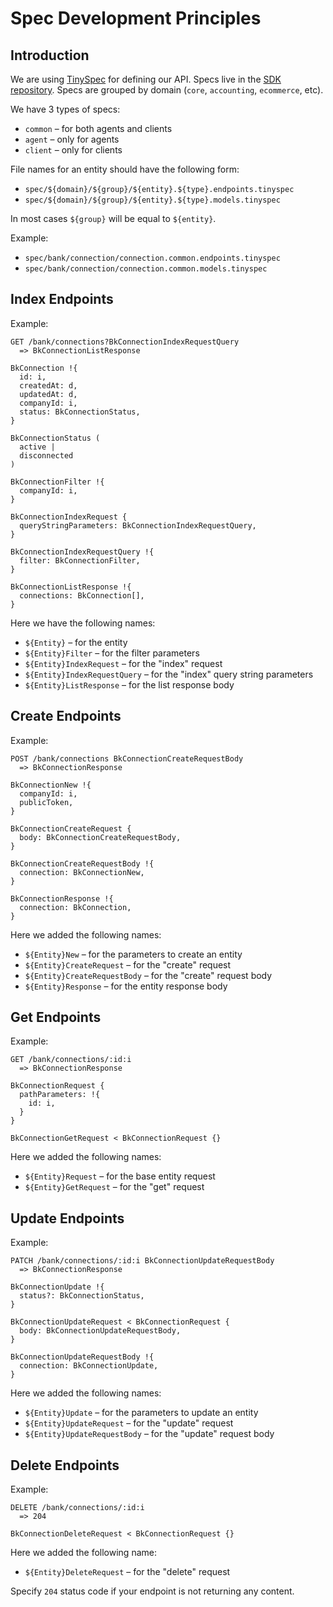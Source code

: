 # Spec Development Principles

## Introduction

We are using [TinySpec](https://github.com/Ajaxy/tinyspec) for defining our API. Specs live in the [SDK repository](https://github.com/OsomePteLtd/sdk/tree/master/spec). Specs are grouped by domain (`core`, `accounting`, `ecommerce`, etc).

We have 3 types of specs:

- `common` – for both agents and clients
- `agent` – only for agents
- `client` – only for clients

File names for an entity should have the following form:

- `spec/${domain}/${group}/${entity}.${type}.endpoints.tinyspec`
- `spec/${domain}/${group}/${entity}.${type}.models.tinyspec`

In most cases `${group}` will be equal to `${entity}`.

Example:

- `spec/bank/connection/connection.common.endpoints.tinyspec`
- `spec/bank/connection/connection.common.models.tinyspec`

## Index Endpoints

Example:

```
GET /bank/connections?BkConnectionIndexRequestQuery
  => BkConnectionListResponse
```

```
BkConnection !{
  id: i,
  createdAt: d,
  updatedAt: d,
  companyId: i,
  status: BkConnectionStatus,
}

BkConnectionStatus (
  active |
  disconnected
)

BkConnectionFilter !{
  companyId: i,
}

BkConnectionIndexRequest {
  queryStringParameters: BkConnectionIndexRequestQuery,
}

BkConnectionIndexRequestQuery !{
  filter: BkConnectionFilter,
}

BkConnectionListResponse !{
  connections: BkConnection[],
}
```

Here we have the following names:

- `${Entity}` – for the entity
- `${Entity}Filter` – for the filter parameters
- `${Entity}IndexRequest` – for the "index" request
- `${Entity}IndexRequestQuery` – for the "index" query string parameters
- `${Entity}ListResponse` – for the list response body

## Create Endpoints

Example:

```
POST /bank/connections BkConnectionCreateRequestBody
  => BkConnectionResponse
```

```
BkConnectionNew !{
  companyId: i,
  publicToken,
}

BkConnectionCreateRequest {
  body: BkConnectionCreateRequestBody,
}

BkConnectionCreateRequestBody !{
  connection: BkConnectionNew,
}

BkConnectionResponse !{
  connection: BkConnection,
}
```

Here we added the following names:

- `${Entity}New` – for the parameters to create an entity
- `${Entity}CreateRequest` – for the "create" request
- `${Entity}CreateRequestBody` – for the "create" request body
- `${Entity}Response` – for the entity response body

## Get Endpoints

Example:

```
GET /bank/connections/:id:i
  => BkConnectionResponse
```

```
BkConnectionRequest {
  pathParameters: !{
    id: i,
  }
}

BkConnectionGetRequest < BkConnectionRequest {}
```

Here we added the following names:

- `${Entity}Request` – for the base entity request
- `${Entity}GetRequest` – for the "get" request

## Update Endpoints

Example:

```
PATCH /bank/connections/:id:i BkConnectionUpdateRequestBody
  => BkConnectionResponse
```

```
BkConnectionUpdate !{
  status?: BkConnectionStatus,
}

BkConnectionUpdateRequest < BkConnectionRequest {
  body: BkConnectionUpdateRequestBody,
}

BkConnectionUpdateRequestBody !{
  connection: BkConnectionUpdate,
}
```

Here we added the following names:

- `${Entity}Update` – for the parameters to update an entity
- `${Entity}UpdateRequest` – for the "update" request
- `${Entity}UpdateRequestBody` – for the "update" request body

## Delete Endpoints

Example:

```
DELETE /bank/connections/:id:i
  => 204
```

```
BkConnectionDeleteRequest < BkConnectionRequest {}
```

Here we added the following name:

- `${Entity}DeleteRequest` – for the "delete" request

Specify `204` status code if your endpoint is not returning any content.
